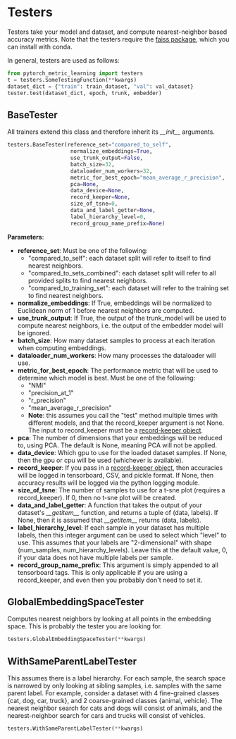# Testers
Testers take your model and dataset, and compute nearest-neighbor based accuracy metrics. Note that the testers require the [faiss package](https://github.com/facebookresearch/faiss/blob/master/INSTALL.md), which you can install with conda.

In general, testers are used as follows:
```python
from pytorch_metric_learning import testers
t = testers.SomeTestingFunction(**kwargs)
dataset_dict = {"train": train_dataset, "val": val_dataset}
tester.test(dataset_dict, epoch, trunk, embedder)
```

## BaseTester
All trainers extend this class and therefore inherit its _\_\_init\_\__ arguments.
```python
testers.BaseTester(reference_set="compared_to_self", 
					normalize_embeddings=True, 
					use_trunk_output=False, 
                    batch_size=32, 
                    dataloader_num_workers=32, 
                    metric_for_best_epoch="mean_average_r_precision", 
                    pca=None, 
                    data_device=None, 
                    record_keeper=None, 
					size_of_tsne=0, 
					data_and_label_getter=None,
                    label_hierarchy_level=0, 
                    record_group_name_prefix=None)
```

**Parameters**:

* **reference_set**: Must be one of the following:
	* "compared_to_self": each dataset split will refer to itself to find nearest neighbors.
	* "compared_to_sets_combined": each dataset split will refer to all provided splits to find nearest neighbors.
 	* "compared_to_training_set": each dataset will refer to the training set to find nearest neighbors.
* **normalize_embeddings**: If True, embeddings will be normalized to Euclidean norm of 1 before nearest neighbors are computed.
* **use_trunk_output**: If True, the output of the trunk_model will be used to compute nearest neighbors, i.e. the output of the embedder model will be ignored.
* **batch_size**: How many dataset samples to process at each iteration when computing embeddings.
* **dataloader_num_workers**: How many processes the dataloader will use.
* **metric_for_best_epoch**: The performance metric that will be used to determine which model is best. Must be one of the following:
	* "NMI"
	* "precision_at_1"
	* "r_precision"
	* "mean_average_r_precision"
	* **Note**: this assumes you call the "test" method multiple times with different models, and that the record_keeper argument is not None. The input to record_keeper must be a [record-keeper object](https://github.com/KevinMusgrave/record-keeper).
* **pca**: The number of dimensions that your embeddings will be reduced to, using PCA. The default is None, meaning PCA will not be applied.
* **data_device**: Which gpu to use for the loaded dataset samples. If None, then the gpu or cpu will be used (whichever is available).
* **record_keeper**: If you pass in a [record-keeper object](https://github.com/KevinMusgrave/record-keeper), then accuracies will be logged in tensorboard, CSV, and pickle format. If None, then accuracy results will be logged via the python logging module.
* **size_of_tsne**: The number of samples to use for a t-sne plot (requires a record_keeper). If 0, then no t-sne plot will be created.
* **data_and_label_getter**: A function that takes the output of your dataset's _\_\_getitem\_\__ function, and returns a tuple of (data, labels). If None, then it is assumed that _\_\_getitem\_\__ returns (data, labels). 
* **label_hierarchy_level**: If each sample in your dataset has multiple labels, then this integer argument can be used to select which "level" to use. This assumes that your labels are "2-dimensional" with shape (num_samples, num_hierarchy_levels). Leave this at the default value, 0, if your data does not have multiple labels per sample.
* **record_group_name_prefix**: This argument is simply appended to all tensorboard tags. This is only applicable if you are using a record_keeper, and even then you probably don't need to set it. 

## GlobalEmbeddingSpaceTester
Computes nearest neighbors by looking at all points in the embedding space. This is probably the tester you are looking for.
```python
testers.GlobalEmbeddingSpaceTester(**kwargs)
```

## WithSameParentLabelTester
This assumes there is a label hierarchy. For each sample, the search space is narrowed by only looking at sibling samples, i.e. samples with the same parent label. For example, consider a dataset with 4 fine-grained classes {cat, dog, car, truck}, and 2 coarse-grained classes {animal, vehicle}. The nearest neighbor search for cats and dogs will consist of animals, and the nearest-neighbor search for cars and trucks will consist of vehicles.
```python
testers.WithSameParentLabelTester(**kwargs)
``` 